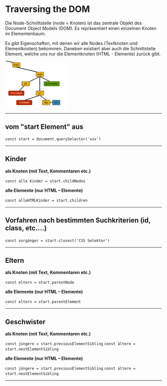 # Traversing the DOM


Die Node-Schnittstelle (node = Knoten) ist das zentrale Objekt des Document Object Models (DOM). Es repräsentiert einen einzelnen Knoten im Elementenbaum. 

Es gibt Eigenschaften, mit denen wir alle Nodes (Textknoten und Elementknoten) bekommen. Daneben existiert aber auch die Schnittstelle Element, welche uns nur die Elementknoten (HTML - Elemente) zurück gibt.


<img src="node.png" alt="node-vs-ele" width="40%">


---
## vom "start Element" aus

`const start = document.querySelector('xxx')`

---

## Kinder 

**als Knoten (mit Text, Kommentaren etc.)**

`const alle Kinder = start.childNodes`

**alle Elemente (nur HTML – Elemente)**

`const alleHTMLKinder = start.children`

---

## Vorfahren nach bestimmten Suchkriterien (id, class, etc….) 

`const vorgänger = start.closest('CSS Selektor')`

---

## Eltern

**als Knoten (mit Text, Kommentaren etc.)**

`const eltern = start.parentNode`

**alle Elemente (nur HTML – Elemente)**

`const eltern = start.parentElement`

---

## Geschwister 

**als Knoten (mit Text, Kommentaren etc.)**

`const jüngere = start.previousElementSibling`
`const ältere = start.nextElementSibling`

**alle Elemente (nur HTML – Elemente)**

`const jüngere = start.previousElementSibling`
`const ältere = start.nextElementSibling`

---

